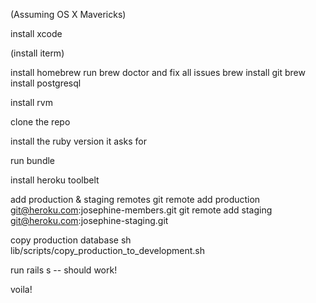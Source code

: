 (Assuming OS X Mavericks)

install xcode

(install iterm)

install homebrew
run brew doctor and fix all issues
brew install git
brew install postgresql

install rvm

clone the repo

install the ruby version it asks for

run bundle

install heroku toolbelt

add production & staging remotes
git remote add production git@heroku.com:josephine-members.git
git remote add staging git@heroku.com:josephine-staging.git

copy production database
sh lib/scripts/copy_production_to_development.sh

run rails s -- should work!

voila!